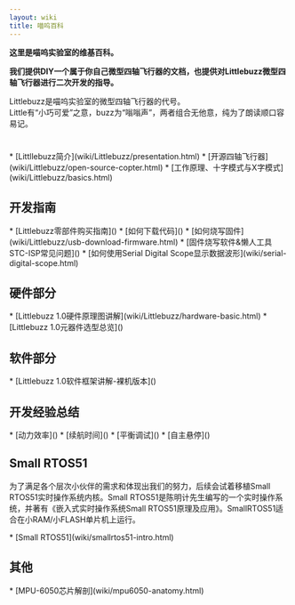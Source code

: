 ```yaml
---
layout: wiki
title: 喵呜百科
---
```


<div class="jumbotron">
<b>
    <p class="lead">这里是喵呜实验室的维基百科。</p>
    <p class="lead">我们提供DIY一个属于你自己微型四轴飞行器的文档，也提供对Littlebuzz微型四轴飞行器进行二次开发的指导。 </p>
</b>
</div>

<p>Littlebuzz是喵呜实验室的微型四轴飞行器的代号。<br>
Little有“小巧可爱”之意，buzz为“嗡嗡声”，两者组合无他意，纯为了朗读顺口容易记。
</p>

<h1></h1>
* [Littllebuzz简介](wiki/Littlebuzz/presentation.html)
* [开源四轴飞行器](wiki/Littlebuzz/open-source-copter.html)
* [工作原理、十字模式与X字模式](wiki/Littlebuzz/basics.html)
<h2 id="development">开发指南</h2>
* [Littlebuzz零部件购买指南]()
* [如何下载代码]()
* [如何烧写固件](wiki/Littlebuzz/usb-download-firmware.html)
* [固件烧写软件&懒人工具STC-ISP常见问题]()
* [如何使用Serial Digital Scope显示数据波形](wiki/serial-digital-scope.html)

<h2 id="hardware">硬件部分</h2>
* [Littlebuzz 1.0硬件原理图讲解](wiki/Littlebuzz/hardware-basic.html)
* [Littlebuzz 1.0元器件选型总览]()

<h2 id="software">软件部分</h2>
* [Littlebuzz 1.0软件框架讲解-裸机版本]()

<h2 id="exp">开发经验总结</h2>
* [动力效率]()
* [续航时间]()
* [平衡调试]()
* [自主悬停]()

<h2 id="small-rtos51">Small RTOS51</h2>
<p>为了满足各个层次小伙伴的需求和体现出我们的努力，后续会试着移植Small RTOS51实时操作系统内核。Small RTOS51是陈明计先生编写的一个实时操作系统，并著有《嵌入式实时操作系统Small RTOS51原理及应用》。SmallRTOS51适合在小RAM/小FLASH单片机上运行。</p>
* [Small RTOS51](wiki/smallrtos51-intro.html)

<h2 id="other">其他</h2>
* [MPU-6050芯片解剖](wiki/mpu6050-anatomy.html)
